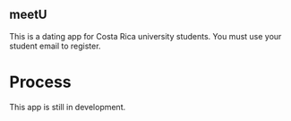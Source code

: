 
## meetU
This is a dating app for Costa Rica university students. You must use your student email to register.

# Process
This app is still in development.

